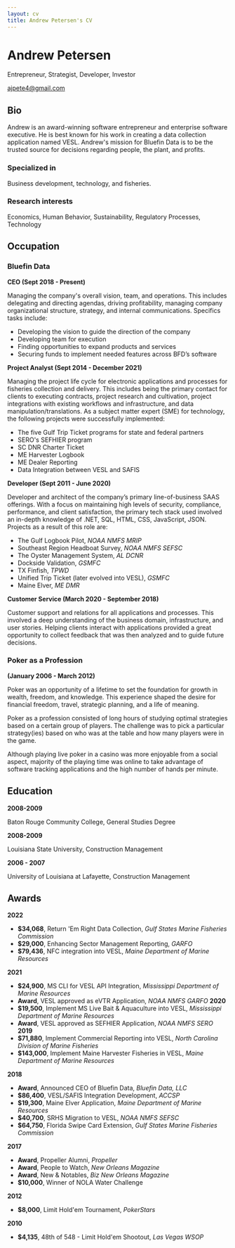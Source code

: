 ```yaml
---
layout: cv
title: Andrew Petersen's CV
---
```

# Andrew Petersen
Entrepreneur, Strategist, Developer, Investor

<div id="webaddress">
<a href="ajpete4@gmail.com">ajpete4@gmail.com</a>
</div>


## Bio

Andrew is an award-winning software entrepreneur and enterprise software executive. He is best known for his work in creating a data collection application named VESL. Andrew's mission for Bluefin Data is to be the trusted source for decisions regarding people, the plant, and profits.

### Specialized in
Business development, technology, and fisheries.


### Research interests

Economics, Human Behavior, Sustainability, Regulatory Processes, Technology

## Occupation

### Bluefin Data

**CEO (Sept 2018 - Present)**

Managing the company's overall vision, team, and operations. This includes delegating and directing agendas, driving profitability, managing company organizational structure, strategy, and internal communications. Specifics tasks include:
- Developing the vision to guide the direction of the company
- Developing team for execution
- Finding opportunities to expand products and services
- Securing funds to implement needed features across BFD’s software

**Project Analyst (Sept 2014 - December 2021)**

Managing the project life cycle for electronic applications and processes for fisheries collection and delivery. This includes being the primary contact for clients to executing contracts, project research and cultivation, project integrations with existing workflows and infrastructure, and data manipulation/translations. As a subject matter expert (SME) for technology, the following projects were successfully implemented:
- The five Gulf Trip Ticket programs for state and federal partners
- SERO's SEFHIER program
- SC DNR Charter Ticket
- ME Harvester Logbook
- ME Dealer Reporting
- Data Integration between VESL and SAFIS

**Developer (Sept 2011 - June 2020)**

 Developer and architect of the company’s primary line-of-business SAAS offerings. With a focus on maintaining high levels of security, compliance, performance, and client satisfaction, the primary tech stack used involved an in-depth knowledge of .NET, SQL, HTML, CSS, JavaScript, JSON. Projects as a result of this role are:

- The Gulf Logbook Pilot, *NOAA NMFS MRIP*
- Southeast Region Headboat Survey, *NOAA NMFS SEFSC*
- The Oyster Management System, *AL DCNR*
- Dockside Validation, *GSMFC*
- TX Finfish, *TPWD*
- Unified Trip Ticket (later evolved into VESL), *GSMFC*
- Maine Elver, *ME DMR*

**Customer Service (March 2020 - September 2018)**

Customer support and relations for all applications and processes. This involved a deep understanding of the business domain, infrastructure, and user stories. Helping clients interact with applications provided a great opportunity to collect feedback that was then analyzed and to guide future decisions.

### Poker as a Profession
**(January 2006 - March 2012)**

Poker was an opportunity of a lifetime to set the foundation for growth in wealth, freedom, and knowledge. This experience shaped the desire for financial freedom, travel, strategic planning, and a life of meaning.

Poker as a profession consisted of long hours of studying optimal strategies based on a certain group of players. The challenge was to pick a particular strategy(ies) based on who was at the table and how many players were in the game.

Although playing live poker in a casino was more enjoyable from a social aspect, majority of the playing time was online to take advantage of software tracking applications and the high number of hands per minute.

## Education

**2008-2009**

Baton Rouge Community College, General Studies Degree

**2008-2009**

Louisiana State University, Construction Management

**2006 - 2007**

University of Louisiana at Lafayette, Construction Management


## Awards
**2022**

- **$34,068**, Return 'Em Right Data Collection, *Gulf States Marine Fisheries Commission*
- **$29,000**, Enhancing Sector Management Reporting, *GARFO*
- **$79,436**, NFC integration into VESL, *Maine Department of Marine Resources*

**2021**

- **$24,900**, MS CLI for VESL API Integration, *Mississippi Department of Marine Resources*
- **Award**, VESL approved as eVTR Application, *NOAA NMFS GARFO*
**2020**
- **$19,500**, Implement MS Live Bait & Aquaculture into VESL, *Mississippi Department of Marine Resources*
- **Award**, VESL approved as SEFHIER Application, *NOAA NMFS SERO*
**2019**
- **$71,880**, Implement Commercial Reporting into VESL, *North Carolina Division of Marine Fisheries*
- **$143,000**, Implement Maine Harvester Fisheries in VESL, *Maine Department of Marine Resources*

**2018**
- **Award**, Announced CEO of Bluefin Data, *Bluefin Data, LLC*
- **$86,400**, VESL/SAFIS Integration Development, *ACCSP*
- **$19,300**, Maine Elver Application, *Maine Department of Marine Resources*
- **$40,700**, SRHS Migration to VESL, *NOAA NMFS SEFSC*
- **$64,750**, Florida Swipe Card Extension, *Gulf States Marine Fisheries Commission*

**2017**

- **Award**, Propeller Alumni, *Propeller*
- **Award**, People to Watch, *New Orleans Magazine*
- **Award**, New & Notables, *Biz New Orleans Magazine*
- **$10,000**, Winner of NOLA Water Challenge

**2012**
- **$8,000**, Limit Hold'em Tournament, *PokerStars*

**2010**
- **$4,135**, 48th of 548 - Limit Hold'em Shootout, *Las Vegas WSOP*

<!-- ### Footer

Last updated: November 2022 -->
